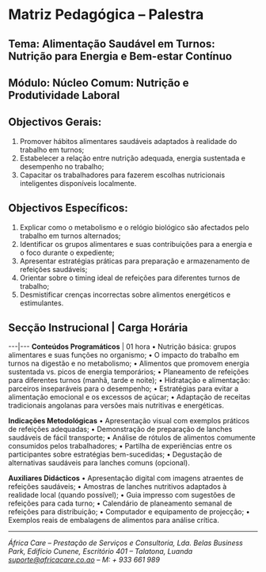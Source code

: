 # Matriz Pedagógica – Palestra

## Tema: Alimentação Saudável em Turnos: Nutrição para Energia e Bem-estar Contínuo

## Módulo: Núcleo Comum: Nutrição e Produtividade Laboral

## Objectivos Gerais:

1. Promover hábitos alimentares saudáveis adaptados à realidade do trabalho em turnos;
2. Estabelecer a relação entre nutrição adequada, energia sustentada e desempenho no trabalho;
3. Capacitar os trabalhadores para fazerem escolhas nutricionais inteligentes disponíveis localmente.

## Objectivos Específicos:

1. Explicar como o metabolismo e o relógio biológico são afectados pelo trabalho em turnos alternados;
2. Identificar os grupos alimentares e suas contribuições para a energia e o foco durante o expediente;
3. Apresentar estratégias práticas para preparação e armazenamento de refeições saudáveis;
4. Orientar sobre o timing ideal de refeições para diferentes turnos de trabalho;
5. Desmistificar crenças incorrectas sobre alimentos energéticos e estimulantes.

## Secção Instrucional | Carga Horária

---|---
**Conteúdos Programáticos** | 01 hora
• Nutrição básica: grupos alimentares e suas funções no organismo;
• O impacto do trabalho em turnos na digestão e no metabolismo;
• Alimentos que promovem energia sustentada vs. picos de energia temporários;
• Planeamento de refeições para diferentes turnos (manhã, tarde e noite);
• Hidratação e alimentação: parceiros inseparáveis para o desempenho;
• Estratégias para evitar a alimentação emocional e os excessos de açúcar;
• Adaptação de receitas tradicionais angolanas para versões mais nutritivas e energéticas.

**Indicações Metodológicas**
• Apresentação visual com exemplos práticos de refeições adequadas;
• Demonstração de preparação de lanches saudáveis de fácil transporte;
• Análise de rótulos de alimentos comumente consumidos pelos trabalhadores;
• Partilha de experiências entre os participantes sobre estratégias bem-sucedidas;
• Degustação de alternativas saudáveis para lanches comuns (opcional).

**Auxiliares Didácticos**
• Apresentação digital com imagens atraentes de refeições saudáveis;
• Amostras de lanches nutritivos adaptados à realidade local (quando possível);
• Guia impresso com sugestões de refeições para cada turno;
• Calendário de planeamento semanal de refeições para distribuição;
• Computador e equipamento de projecção;
• Exemplos reais de embalagens de alimentos para análise crítica.

---

_África Care – Prestação de Serviços e Consultoria, Lda._
_Belas Business Park, Edifício Cunene, Escritório 401 – Talatona, Luanda_
*suporte@africacare.co.ao – M: + 933 661 989*
